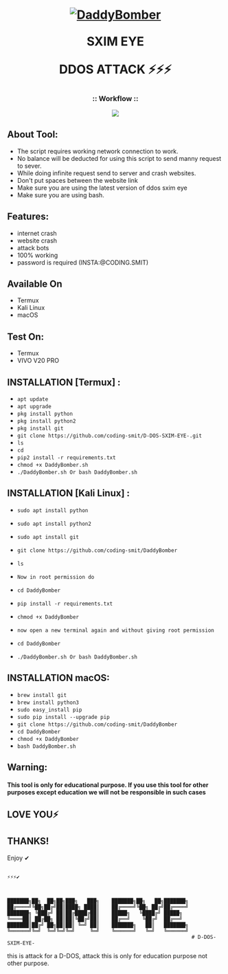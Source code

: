 <h1 align="center">
  <br>
  <a href="https://github.com/coding-smit/D-DOS-SXIM-EYE-"><img src="https://as1.ftcdn.net/v2/jpg/02/01/21/18/1000_F_201211820_Yf9jBT8yaLyYuOrHOItHHHinf07hYZzw.jpg" alt="DaddyBomber"></a>
  <br>

SXIM EYE

  DDOS ATTACK ⚡⚡⚡

</h1>



##

<h3 align="center">
:: Workflow ::
</h3>
<p align="center">
<img src="https://images.prismic.io/pepipost/e3269b46-fa9c-4a6f-945a-eccc268cd2dd_types+of+emails+scam.gif?auto=compress,format"/>
</p>


## About Tool:

- The script requires working network connection to work.
- No balance will be deducted for using this script to send manny request to sever.
- While doing infinite request send to server and crash websites.
- Don't put spaces between the website link
- Make sure you are using the latest version of ddos sxim eye
- Make sure you are using bash.

## Features:

- internet crash
- website crash
- attack bots
- 100% working
- password is required (INSTA:@CODING.SMIT)

## Available On
- Termux
- Kali Linux
- macOS


## Test On:
- Termux
- VIVO V20 PRO

## INSTALLATION [Termux] :

* `apt update`
* `apt upgrade`
* `pkg install python`
* `pkg install python2`
* `pkg install git`
* `git clone https://github.com/coding-smit/D-DOS-SXIM-EYE-.git`
* `ls`
* `cd `
* `pip2 install -r requirements.txt`
* `chmod +x DaddyBomber.sh`
* `./DaddyBomber.sh Or bash DaddyBomber.sh`

## INSTALLATION [Kali Linux] :

* `sudo apt install python`
* `sudo apt install python2`
* `sudo apt install git`
* `git clone https://github.com/coding-smit/DaddyBomber`
* `ls`
* `Now in root permission do`
* `cd DaddyBomber`
* `pip install -r requirements.txt`
* `chmod +x DaddyBomber`

* `now open a new terminal again and without giving root permission`
* `cd DaddyBomber`
* `./DaddyBomber.sh Or bash DaddyBomber.sh`

## INSTALLATION macOS:

* `brew install git`
* `brew install python3`
* `sudo easy_install pip`
* `sudo pip install --upgrade pip`
* `git clone https://github.com/coding-smit/DaddyBomber`
* `cd DaddyBomber`
* `chmod +x DaddyBomber`
* `bash DaddyBomber.sh`


## Warning:
#### This tool is only for educational purpose. If you use this tool for other purposes except education we will not be responsible in such cases



## LOVE YOU⚡





 ## THANKS!
   Enjoy ✔
 ##
    ⚡⚡⚡✔



    ███████╗██╗  ██╗██╗███╗   ███╗    ███████╗██╗   ██╗███████╗
    ██╔════╝╚██╗██╔╝██║████╗ ████║    ██╔════╝╚██╗ ██╔╝██╔════╝
    ███████╗ ╚███╔╝ ██║██╔████╔██║    █████╗   ╚████╔╝ █████╗
    ╚════██║ ██╔██╗ ██║██║╚██╔╝██║    ██╔══╝    ╚██╔╝  ██╔══╝
    ███████║██╔╝ ██╗██║██║ ╚═╝ ██║    ███████╗   ██║   ███████╗
    ╚══════╝╚═╝  ╚═╝╚═╝╚═╝     ╚═╝    ╚══════╝   ╚═╝   ╚══════╝
                                                                # D-DOS-SXIM-EYE-
this is attack for a D-DOS, attack this is only for education  purpose not other purpose.
